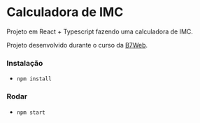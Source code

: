 # Calculadora de IMC

Projeto em React + Typescript fazendo uma calculadora de IMC.

Projeto desenvolvido durante o curso da [B7Web](https://b7web.com.br).

### Instalação
- `npm install`

### Rodar
- `npm start`

